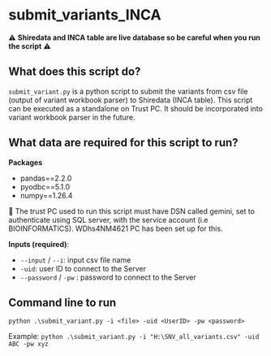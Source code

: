 # submit_variants_INCA
:warning: **Shiredata and INCA table are live database so be careful when you run the script** :warning:
## What does this script do?
`submit_variant.py` is a python script to submit the variants from csv file (output of variant workbook parser) to Shiredata (INCA table).
This script can be executed as a standalone on Trust PC. It should be incorporated into variant workbook parser in the future.

## What data are required for this script to run?
**Packages**
- pandas==2.2.0
- pyodbc==5.1.0
- numpy==1.26.4

:red_circle: The trust PC used to run this script must have DSN called gemini, set to authenticate using SQL server, with the service account (i.e BIOINFORMATICS). WDhs4NM4621 PC has been set up for this.

**Inputs (required)**:
- `--input` / `--i`: input csv file name
- `-uid`: user ID to connect to the Server 
- `--password` / `-pw` : password to connect to the Server

## Command line to run
`python .\submit_variant.py -i <file> -uid <UserID> -pw <password>`

Example: `python .\submit_variant.py -i "H:\SNV_all_variants.csv" -uid ABC -pw xyz`
